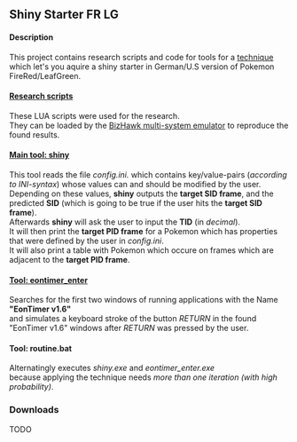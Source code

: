 ## Shiny Starter FR LG

#### Description
This project contains research scripts and code for tools for a [technique](https://www.reddit.com/r/pokemonrng/comments/btj6iq/rnging_a_shiny_starter_in_fireredleafgreen/)  
which let's you aquire a shiny starter in German/U.S version of Pokemon FireRed/LeafGreen.

#### [Research scripts](./scripts)
These LUA scripts were used for the research.  
They can be loaded by the [BizHawk multi-system emulator](https://github.com/TASVideos/BizHawk) to reproduce the found results.

#### [Main tool: shiny](./shiny)
This tool reads the file _config.ini._ which contains key/value-pairs (_according to INI-syntax_) whose values can and should be modified by the user.  
Depending on these values, **shiny** outputs the **target SID frame**, and the predicted **SID** (which is going to be true if the user hits the **target SID frame**).  
Afterwards **shiny** will ask the user to input the **TID** (in _decimal_).  
It will then print the **target PID frame** for a Pokemon which has properties that were defined by the user in _config.ini_.  
It will also print a table with Pokemon which occure on frames which are adjacent to the **target PID frame**.

#### [Tool: eontimer_enter](./eontimer_enter)
Searches for the first two windows of running applications with the Name **"EonTimer v1.6"**  
and simulates a keyboard stroke of the button _RETURN_ in the found "EonTimer v1.6" windows after _RETURN_ was pressed by the user.
  
#### Tool: routine.bat
Alternatingly executes _shiny.exe_ and _eontimer_enter.exe_  
because applying the technique needs _more than one iteration (with high probability)_.

### Downloads
TODO